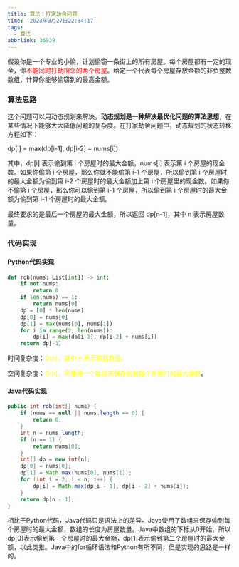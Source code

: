 ```yaml
---
title: 算法：打家劫舍问题
time: '2023年3月27日22:34:17'
tags:
  - 算法
abbrlink: 36939
---
```

假设你是一个专业的小偷，计划偷窃一条街上的所有房屋。每个房屋都有一定的现金，你<font color='red'>不能同时打劫相邻的两个房屋</font>。给定一个代表每个房屋存放金额的非负整数数组，计算你能够偷窃到的最高金额。

### 算法思路

这个问题可以用动态规划来解决。**动态规划是一种解决最优化问题的算法思想**，在某些情况下能够大大降低问题的复杂度。在打家劫舍问题中，动态规划的状态转移方程如下：

dp[i] = max(dp[i-1], dp[i-2] + nums[i])

其中，dp[i] 表示偷到第 i 个房屋时的最大金额，nums[i] 表示第 i 个房屋的现金数。如果你偷第 i 个房屋，那么你就不能偷第 i-1 个房屋，所以偷到第 i 个房屋时的最大金额为偷到第 i-2 个房屋时的最大金额加上第 i 个房屋里的现金数。如果你不偷第 i  个房屋，那么你可以偷到第 i-1 个房屋，所以偷到第 i 个房屋时的最大金额为偷到第 i-1 个房屋时的最大金额。

最终要求的是最后一个房屋的最大金额，所以返回 dp[n-1]，其中 n 表示房屋数量。

### 代码实现

#### Python代码实现

```python
def rob(nums: List[int]) -> int:
    if not nums:
        return 0
    if len(nums) == 1:
        return nums[0]
    dp = [0] * len(nums)
    dp[0] = nums[0]
    dp[1] = max(nums[0], nums[1])
    for i in range(2, len(nums)):
        dp[i] = max(dp[i-1], dp[i-2] + nums[i])
    return dp[-1]
```

时间复杂度：<font color='yellow'>O(n)，其中 n 表示房屋数量。</font>

空间复杂度：<font color='yellow'>O(n)，需要用一个数组来保存偷到每个房屋时的最大金额</font>。

#### Java代码实现

```java
public int rob(int[] nums) {
    if (nums == null || nums.length == 0) {
        return 0;
    }
    int n = nums.length;
    if (n == 1) {
        return nums[0];
    }
    int[] dp = new int[n];
    dp[0] = nums[0];
    dp[1] = Math.max(nums[0], nums[1]);
    for (int i = 2; i < n; i++) {
        dp[i] = Math.max(dp[i - 1], dp[i - 2] + nums[i]);
    }
    return dp[n - 1];
}
```

相比于Python代码，Java代码只是语法上的差异。Java使用了数组来保存偷到每个房屋时的最大金额，数组的长度为房屋数量。Java中数组的下标从0开始，所以dp[0]表示偷到第一个房屋时的最大金额，dp[1]表示偷到第二个房屋时的最大金额，以此类推。Java中的for循环语法和Python有所不同，但是实现的思路是一样的。